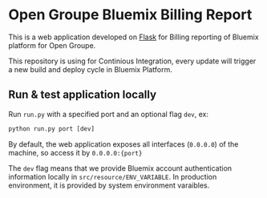 # Open Groupe Bluemix Billing Report

This is a web application developed on [Flask](https://github.com/pallets/flask) for Billing reporting of Bluemix platform for Open Groupe.

This repository is using for Continious Integration, every update will trigger a new build and deploy cycle in Bluemix Platform.

## Run & test application locally

Run `run.py` with a specified port and an optional flag `dev`, ex:
```python
python run.py port [dev]
```
By default, the web application exposes all interfaces (`0.0.0.0`) of the machine, so access it by `0.0.0.0:{port}`

The `dev` flag means that we provide Bluemix account authentication information locally in `src/resource/ENV_VARIABLE`. In production environment, it is provided by system environment varaibles.
